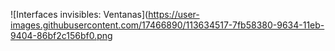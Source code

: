 ![Interfaces invisibles: Ventanas](https://user-images.githubusercontent.com/17466890/113634517-7fb58380-9634-11eb-9404-86bf2c156bf0.png
